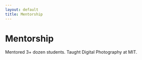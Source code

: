 ```yaml
---
layout: default
title: Mentorship
---
```


# Mentorship
Mentored 3+ dozen students. Taught Digital Photography at MIT.